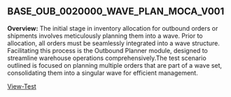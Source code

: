 ## BASE_OUB_0020000_WAVE_PLAN_MOCA_V001 
**Overview:** The initial stage in inventory allocation for outbound orders or shipments involves meticulously planning them into a wave. Prior to allocation, all orders must be seamlessly integrated into a wave structure. Facilitating this process is the Outbound Planner module, designed to streamline warehouse operations comprehensively.The test scenario outlined is focused on planning multiple orders that are part of a wave set, consolidating them into a singular wave for efficient management.

[View-Test](/BASE_OUB_0020000_WAVE_PLAN_MOCA_V001.md)
